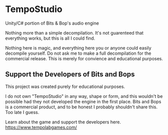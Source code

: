 # TempoStudio
Unity/C# portion of Bits &amp; Bop's audio engine

Nothing more than a simple decompilation. It's not guarenteed that everything works, but this is all I could find.

Nothing here is magic, and everything here you or anyone could easily decompile yourself. Do not ask me to make a full decompilation for the commercial release. This is merely for convience and educational purposes.

## Support the Developers of Bits and Bops
This project was created purely for educational purposes.

I do not own "TempoStudio" in any way, shape or form, and this wouldn't be possible had they not developed the engine in the first place.
Bits and Bops is a commercial product, and to be honest I probably shouldn't share this. Too late I guess.

Learn about the game and support the developers here. https://www.tempolabgames.com/
